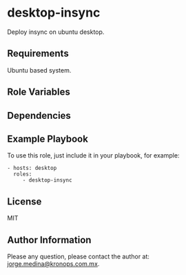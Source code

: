desktop-insync
==============

Deploy insync on ubuntu desktop.

Requirements
------------

Ubuntu based system.

Role Variables
--------------

Dependencies
------------

Example Playbook
----------------

To use this role, just include it in your playbook, for example:

    - hosts: desktop
      roles:
         - desktop-insync

License
-------

MIT

Author Information
------------------

Please any question, please contact the author at: jorge.medina@kronops.com.mx.
